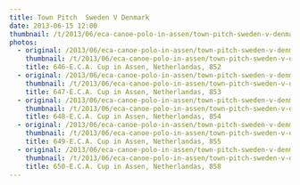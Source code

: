 ```yaml
---
title: Town Pitch  Sweden V Denmark
date: 2013-06-15 12:00
thumbnail: /t/2013/06/eca-canoe-polo-in-assen/town-pitch-sweden-v-denmark/646-e.c.a.-cup-in-assen-netherlandas-852.jpg
photos:
  - original: /2013/06/eca-canoe-polo-in-assen/town-pitch-sweden-v-denmark/646-e.c.a.-cup-in-assen-netherlandas-852.jpg
    thumbnail: /t/2013/06/eca-canoe-polo-in-assen/town-pitch-sweden-v-denmark/646-e.c.a.-cup-in-assen-netherlandas-852.jpg
    title: 646-E.C.A. Cup in Assen, Netherlandas, 852
  - original: /2013/06/eca-canoe-polo-in-assen/town-pitch-sweden-v-denmark/647-e.c.a.-cup-in-assen-netherlandas-853.jpg
    thumbnail: /t/2013/06/eca-canoe-polo-in-assen/town-pitch-sweden-v-denmark/647-e.c.a.-cup-in-assen-netherlandas-853.jpg
    title: 647-E.C.A. Cup in Assen, Netherlandas, 853
  - original: /2013/06/eca-canoe-polo-in-assen/town-pitch-sweden-v-denmark/648-e.c.a.-cup-in-assen-netherlandas-854.jpg
    thumbnail: /t/2013/06/eca-canoe-polo-in-assen/town-pitch-sweden-v-denmark/648-e.c.a.-cup-in-assen-netherlandas-854.jpg
    title: 648-E.C.A. Cup in Assen, Netherlandas, 854
  - original: /2013/06/eca-canoe-polo-in-assen/town-pitch-sweden-v-denmark/649-e.c.a.-cup-in-assen-netherlandas-855.jpg
    thumbnail: /t/2013/06/eca-canoe-polo-in-assen/town-pitch-sweden-v-denmark/649-e.c.a.-cup-in-assen-netherlandas-855.jpg
    title: 649-E.C.A. Cup in Assen, Netherlandas, 855
  - original: /2013/06/eca-canoe-polo-in-assen/town-pitch-sweden-v-denmark/650-e.c.a.-cup-in-assen-netherlandas-858.jpg
    thumbnail: /t/2013/06/eca-canoe-polo-in-assen/town-pitch-sweden-v-denmark/650-e.c.a.-cup-in-assen-netherlandas-858.jpg
    title: 650-E.C.A. Cup in Assen, Netherlandas, 858
---
```

